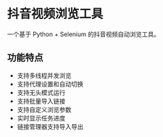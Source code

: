 # 抖音视频浏览工具

一个基于 Python + Selenium 的抖音视频自动浏览工具。

## 功能特点

- 支持多线程并发浏览
- 支持代理设置和自动切换
- 支持无头模式运行
- 支持批量导入链接
- 支持自定义浏览参数
- 实时显示任务进度
- 链接管理器支持导入导出
